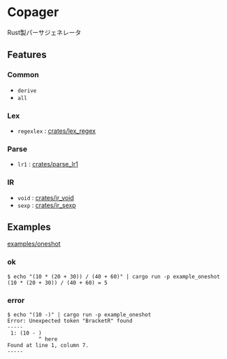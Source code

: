 # Copager

Rust製パーサジェネレータ

## Features

### Common

- `derive`
- `all`

### Lex

- `regexlex` : [crates/lex_regex](crates/lex_regex)

### Parse

- `lr1` : [crates/parse_lr1](crates/parse_lr1)

### IR

- `void` : [crates/ir_void](crates/ir_void)
- `sexp` : [crates/ir_sexp](crates/ir_sexp)

## Examples

[examples/oneshot](examples/oneshot)

### ok

```
$ echo "(10 * (20 + 30)) / (40 + 60)" | cargo run -p example_oneshot
(10 * (20 + 30)) / (40 + 60) = 5
```

### error

```
$ echo "(10 -)" | cargo run -p example_oneshot
Error: Unexpected token "BracketR" found
-----
 1: (10 - )
          ^ here
Found at line 1, column 7.
-----
```
